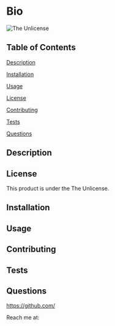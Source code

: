 # Bio
![The Unlicense](https://img.shields.io/badge/license-The%20Unlicense-blue.svg)
## Table of Contents

[Description](#description)

[Installation](#installation)

[Usage](#usage)

[License](#license)

[Contributing](#contributing)

[Tests](#tests)

[Questions](#questions)

## Description


## License
This product is under the The Unlicense.

## Installation


## Usage


## Contributing


## Tests


## Questions
https://github.com/ 

Reach me at: 